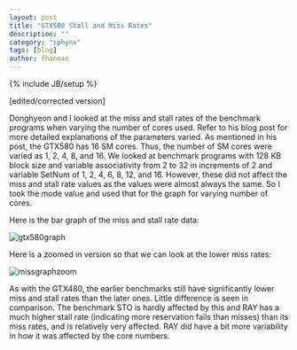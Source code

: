 ```yaml
---
layout: post
title: "GTX580 Stall and Miss Rates"
description: ""
category: "sphynx"
tags: [blog]
author: fhannan
---
```

{% include JB/setup %}

[edited/corrected version]

Donghyeon and I looked at the miss and stall rates of the benchmark programs when varying the number of cores used. Refer to his blog post for more detailed explanations of the parameters varied. As mentioned in his post, the GTX580 has 16 SM cores. Thus, the number of SM cores were varied as 1, 2, 4, 8, and 16. We looked at benchmark programs with 128 KB block size and variable associativity from 2 to 32 in increments of 2 and variable SetNum of 1, 2, 4, 6, 8, 12, and 16. However, these did not affect the miss and stall rate values as the values were almost always the same. So I took the mode value and used that for the graph for varying number of cores.

Here is the bar graph of the miss and stall rate data:

![gtx580graph](http://imgur.com/RFfOuxm.png)

Here is a zoomed in version so that we can look at the lower miss rates:

![missgraphzoom](http://imgur.com/0NOJaO3.png)

As with the GTX480, the earlier benchmarks still have significantly lower miss and stall rates than the later ones. Little difference is seen in comparison. The benchmark STO is hardly affected by this and RAY has a much higher stall rate (indicating more reservation fails than misses) than its miss rates, and is relatively very affected. RAY did have a bit more variability in how it was affected by the core numbers.
